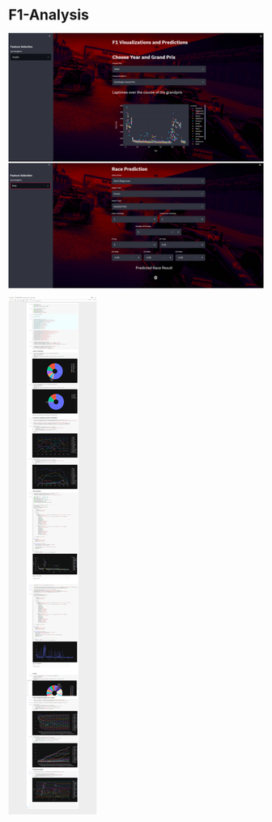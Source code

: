 # F1-Analysis
![Alt text](https://raw.githubusercontent.com/frax0n/F1-Analysis/Frax/images/analytics.png "Page Preview")
![Alt text](https://raw.githubusercontent.com/frax0n/F1-Analysis/Frax/analytics2.png "Page Preview 2 ")

![Alt text](https://raw.githubusercontent.com/frax0n/F1-Analysis/Frax/images/screencapture-localhost-8888-notebooks-F1TurboHybridPCA-ipynb-2021-08-19-23_14_37.png "F1 PCA")

